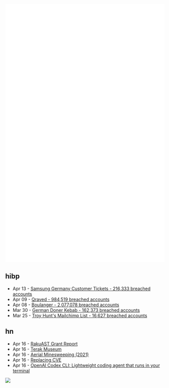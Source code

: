 ![Metrics](https://raw.githubusercontent.com/phixion/phixion/master/metrics.svg)

## hibp

<!--
for https://github.com/phixion/phixion/blob/main/.github/workflows/feeds.yml
-->
<!--START_SECTION:haveibeenpwnd-->
- Apr 13 - [Samsung Germany Customer Tickets - 216,333 breached accounts](https://haveibeenpwned.com/PwnedWebsites#SamsungGermany)
- Apr 09 - [Qraved - 984,519 breached accounts](https://haveibeenpwned.com/PwnedWebsites#Qraved)
- Apr 08 - [Boulanger - 2,077,078 breached accounts](https://haveibeenpwned.com/PwnedWebsites#Boulanger)
- Mar 30 - [German Doner Kebab - 162,373 breached accounts](https://haveibeenpwned.com/PwnedWebsites#GermanDonerKebab)
- Mar 25 - [Troy Hunt's Mailchimp List - 16,627 breached accounts](https://haveibeenpwned.com/PwnedWebsites#TroyHuntMailchimpList)
<!--END_SECTION:haveibeenpwnd-->

## hn

<!--
for https://github.com/phixion/phixion/blob/main/.github/workflows/feeds.yml
-->
<!--START_SECTION:hn-->
- Apr 16 - [RakuAST Grant Report](https://niner.name/blog/rakuast_grant_report/index.html)
- Apr 16 - [Terak Museum](https://www.threedee.com/jcm/terak/index.html)
- Apr 16 - [Aerial Minesweeping (2021)](https://www.historynet.com/aerial-minesweeping/)
- Apr 16 - [Replacing CVE](https://gavinhoward.com/2025/04/replacing-cve)
- Apr 16 - [OpenAI Codex CLI: Lightweight coding agent that runs in your terminal](https://github.com/openai/codex)
<!--END_SECTION:hn-->

<!--
for https://yhype.me
-->
![](https://hit.yhype.me/github/profile?user_id=13013670)
